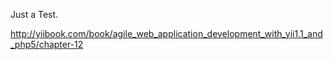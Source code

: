 Just a Test.

http://yiibook.com/book/agile_web_application_development_with_yii1.1_and_php5/chapter-12